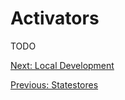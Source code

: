 # Activators

TODO

[Next: Local Development](observability.md)

[Previous: Statestores](statestores.md)